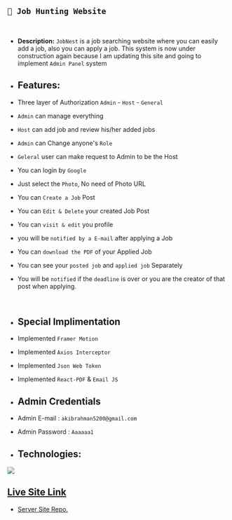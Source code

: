 ## `🏢 Job Hunting Website`

<br>

- **Description:** `JobNest` is a job searching website where you can easily add a job, also you can apply a job. This system is now under construction again because I am updating this site and going to implement `Admin Panel` system

- ## **Features:**
- Three layer of Authorization `Admin` - `Host` - `General`
- `Admin` can manage everything
- `Host` can add job and review his/her added jobs
- `Admin` can Change anyone's `Role`
- `Geleral` user can make request to Admin to be the Host
- You can login by `Google`
- Just select the `Photo`, No need of Photo URL
- You can `Create a Job` Post
- You can `Edit & Delete` your created Job Post
- You can `visit & edit` you profile
- you will be `notified by a E-mail` after applying a Job
- You can `download the PDF` of your Applied Job
- You can see your `posted job` and `applied job` Separately
- You will be `notified` if the `deadline` is over or you are the creator of that post when applying.

  <br>

- ## Special Implimentation
- Implemented `Framer Motion`
- Implemented `Axios Interceptor`
- Implemented `Json Web Token`
- Implemented `React-PDF` & `Email JS`

- ## Admin Credentials
- Admin E-mail : `akibrahman5200@gmail.com`
- Admin Password : `Aaaaaa1`

- ## Technologies:
<img src="https://skillicons.dev/icons?i=react,express,nodejs,mongo,javascript,tailwind" />

## [Live Site Link](https://jobnest-akib.web.app)

- [Server Site Repo.](https://github.com/akibrahman/job-nest-server-akib)
